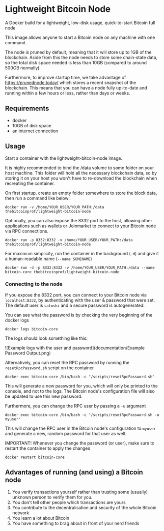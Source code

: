 # Lightweight Bitcoin Node
A Docker build for a lightweight, low-disk usage, quick-to-start Bitcoin full node

This image allows anyone to start a Bitcoin node on any machine with one command.

The node is pruned by default, meaning that it will store up to 1GB of the blockchain. Aside from this the node needs to
store some chain-state data, so the total disk space needed is less than 10GB (compared to around 500GB normally).

Furthermore, to improve startup time, we take advantage of https://prunednode.today/ which stores a recent snapshot of 
the blockchain. This means that you can have a node fully up-to-date and running within a few hours or less, 
rather than days or weeks.

## Requirements

* docker
* 10GB of disk space
* an internet connection

## Usage

Start a container with the lightweight-bitcoin-node image.

It is highly recommended to bind the /data volume to some folder on your host machine.
This folder will hold all the necessary blockchain data, so by storing it on your host you won't have to re-download the 
blockchain when recreating the container.

On first startup, create an empty folder somewhere to store the block data, then run a command like below:

`docker run -v /home/YOUR_USER/YOUR_PATH:/data thebitcoinprof/lightweight-bitcoin-node`

Optionally, you can also expose the 8332 port to the host, allowing other applications such as wallets or Joinmarket
to connect to your Bitcoin node via RPC connections.

`docker run -p 8332:8332 -v /home/YOUR_USER/YOUR_PATH:/data thebitcoinprof/lightweight-bitcoin-node`

For maximum simplicity, run the container in the background (`-d`) and give it a human-readable name (`--name SOMENAME`)

`docker run -d -p 8332:8332 -v /home/YOUR_USER/YOUR_PATH:/data --name bitcoin-core thebitcoinprof/lightweight-bitcoin-node`

### Connecting to the node

If you expose the 8332 port, you can connect to your Bitcoin node via `localhost:8332`, by authenticating with the
user & password that were set. The default user is `satoshi` and a secure password is autogenerated. 

You can see what the password is by checking the very beginning of the docker logs

`docker logs bitcoin-core`

The logs should look something like this:

![Example logs with the user and password](documentation/Example Password Output.png)

Alternatively, you can reset the RPC password by running the `resetRpcPassword.sh` script on the container

`docker exec bitcoin-core /bin/bash -c "/scripts/resetRpcPassword.sh"`

This will generate a new password for you, which will only be printed to the console, and not to the logs.
The Bitcoin node's configuration file will also be updated to use this new password.

Furthermore, you can change the RPC user by passing a `-u` argument

`docker exec bitcoin-core /bin/bash -c "/scripts/resetRpcPassword.sh -u myuser"`

This will change the RPC user in the Bitcoin node's configuration to `myuser` and generate a new, random password 
for that user as well.

IMPORTANT! Whenever you change the password (or user), make sure to restart the container to apply the changes

`docker restart bitcoin-core`

## Advantages of running (and using) a Bitcoin node

1. You verify transactions yourself rather than trusting some
   (usually) unknown person to verify them for you.
2. You don't tell other people which transactions are yours
3. You contribute to the decentralisation and security of the whole Bitcoin network
4. You learn a lot about Bitcoin
5. You have something to brag about in front of your nerd friends